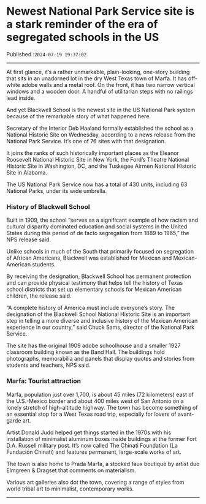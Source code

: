 # Newest National Park Service site is a stark reminder of the era of segregated schools in the US

Published :`2024-07-19 19:37:02`

---

At first glance, it’s a rather unmarkable, plain-looking, one-story building that sits in an unadorned lot in the dry West Texas town of Marfa. It has off-white adobe walls and a metal roof. On the front, it has two narrow vertical windows and a wooden door. A handful of utilitarian steps with no railings lead inside.

And yet Blackwell School is the newest site in the US National Park system because of the remarkable story of what happened here.

Secretary of the Interior Deb Haaland formally established the school as a National Historic Site on Wednesday, according to a news release from the National Park Service. It’s one of 76 sites with that designation.

It joins the ranks of such historically important places as the Eleanor Roosevelt National Historic Site in New York, the Ford’s Theatre National Historic Site in Washington, DC, and the Tuskegee Airmen National Historic Site in Alabama.

The US National Park Service now has a total of 430 units, including 63 National Parks, under its wide umbrella.

### History of Blackwell School

Built in 1909, the school “serves as a significant example of how racism and cultural disparity dominated education and social systems in the United States during this period of de facto segregation from 1889 to 1965,” the NPS release said.

Unlike schools in much of the South that primarily focused on segregation of African Americans, Blackwell was established for Mexican and Mexican-American students.

By receiving the designation, Blackwell School has permanent protection and can provide physical testimony that helps tell the history of Texas school districts that set up elementary schools for Mexican American children, the release said.

“A complete history of America must include everyone’s story. The designation of the Blackwell School National Historic Site is an important step in telling a more diverse and inclusive history of the Mexican American experience in our country,” said Chuck Sams, director of the National Park Service.

The site has the original 1909 adobe schoolhouse and a smaller 1927 classroom building known as the Band Hall. The buildings hold photographs, memorabilia and panels that display quotes and stories from students and teachers, NPS said.

### Marfa: Tourist attraction

Marfa, population just over 1,700, is about 45 miles (72 kilometers) east of the U.S.-Mexico border and about 400 miles west of San Antonio on a lonely stretch of high-altitude highway. The town has become something of an essential stop for a West Texas road trip, especially for lovers of avant-garde art.

Artist Donald Judd helped get things started in the 1970s with his installation of minimalist aluminum boxes inside buildings at the former Fort D.A. Russell military post. It’s now called The Chinati Foundation (La Fundación Chinati) and features permanent, large-scale works of art.

The town is also home to Prada Marfa, a stocked faux boutique by artist duo Elmgreen & Dragset that comments on materialism.

Various art galleries also dot the town, covering a range of styles from world tribal art to minimalist, contemporary works.

---


